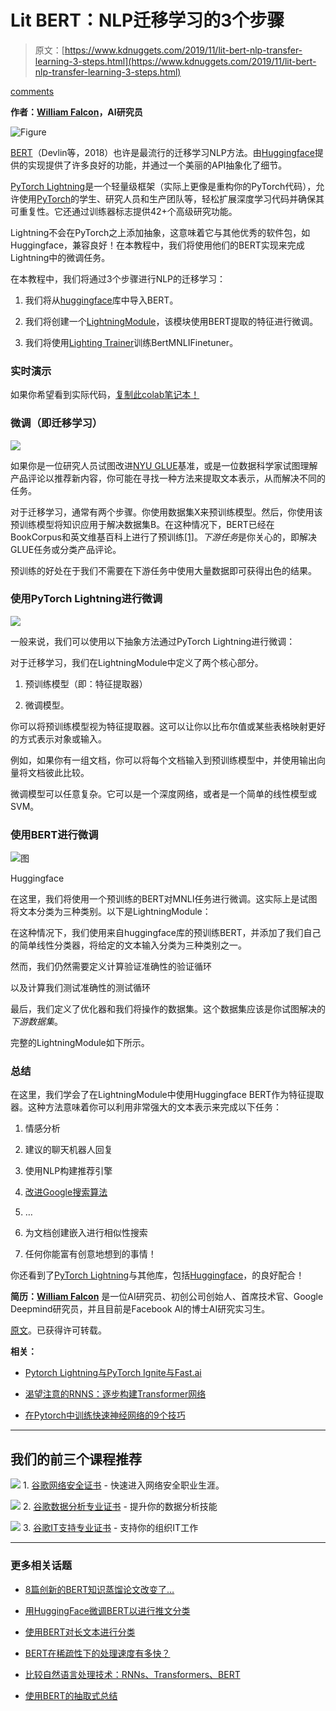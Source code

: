 # Lit BERT：NLP迁移学习的3个步骤

> 原文：[https://www.kdnuggets.com/2019/11/lit-bert-nlp-transfer-learning-3-steps.html](https://www.kdnuggets.com/2019/11/lit-bert-nlp-transfer-learning-3-steps.html)

[comments](#comments)

**作者：[William Falcon](https://www.linkedin.com/in/wfalcon/)，AI研究员**

![Figure](../Images/1d950559d97e64975792a40da35f8bc1.png)

[BERT](https://arxiv.org/pdf/1810.04805.pdf)（Devlin等，2018）也许是最流行的迁移学习NLP方法。由[Huggingface](https://github.com/huggingface/transformers)提供的实现提供了许多良好的功能，并通过一个美丽的API抽象化了细节。

[PyTorch Lightning](https://github.com/williamFalcon/pytorch-lightning)是一个轻量级框架（实际上更像是重构你的PyTorch代码），允许使用[PyTorch](https://pytorch.org/)的学生、研究人员和生产团队等，轻松扩展深度学习代码并确保其可重复性。它还通过训练器标志提供42+个高级研究功能。

Lightning不会在PyTorch之上添加抽象，这意味着它与其他优秀的软件包，如Huggingface，兼容良好！在本教程中，我们将使用他们的BERT实现来完成Lightning中的微调任务。

在本教程中，我们将通过3个步骤进行NLP的迁移学习：

1.  我们将从[huggingface](https://github.com/huggingface/transformers)库中导入BERT。

1.  我们将创建一个[LightningModule](https://pytorch-lightning.readthedocs.io/en/latest/LightningModule/RequiredTrainerInterface/)，该模块使用BERT提取的特征进行微调。

1.  我们将使用[Lighting Trainer](https://github.com/williamFalcon/pytorch-lightning)训练BertMNLIFinetuner。

### 实时演示

如果你希望看到实际代码，[复制此colab笔记本！](https://colab.research.google.com/drive/1DovlWenVCuXZ-EZT66wc3GVHZqREyblV)

### 微调（即迁移学习）

![](../Images/b02a8bd976da1d4c6433ae56b977e8ba.png)

如果你是一位研究人员试图改进[NYU GLUE](https://gluebenchmark.com/)基准，或是一位数据科学家试图理解产品评论以推荐新内容，你可能在寻找一种方法来提取文本表示，从而解决不同的任务。

对于迁移学习，通常有两个步骤。你使用数据集X来预训练模型。然后，你使用该预训练模型将知识应用于解决数据集B。在这种情况下，BERT已经在BookCorpus和英文维基百科上进行了预训练[[1]](https://arxiv.org/pdf/1810.04805.pdf)。*下游任务*是你关心的，即解决GLUE任务或分类产品评论。

预训练的好处在于我们不需要在下游任务中使用大量数据即可获得出色的结果。

### 使用PyTorch Lightning进行微调

![](../Images/9c69c33774c195f6c27f989c23b28fa0.png)

一般来说，我们可以使用以下抽象方法通过PyTorch Lightning进行微调：

对于迁移学习，我们在LightningModule中定义了两个核心部分。

1.  预训练模型（即：特征提取器）

1.  微调模型。

你可以将预训练模型视为特征提取器。这可以让你以比布尔值或某些表格映射更好的方式表示对象或输入。

例如，如果你有一组文档，你可以将每个文档输入到预训练模型中，并使用输出向量将文档彼此比较。

微调模型可以任意复杂。它可以是一个深度网络，或者是一个简单的线性模型或SVM。

### 使用BERT进行微调

![图](../Images/058fe3b161fc7527c47985b6ed22ae7a.png)

Huggingface

在这里，我们将使用一个预训练的BERT对MNLI任务进行微调。这实际上是试图将文本分类为三种类别。以下是LightningModule：

在这种情况下，我们使用来自huggingface库的预训练BERT，并添加了我们自己的简单线性分类器，将给定的文本输入分类为三种类别之一。

然而，我们仍然需要定义计算验证准确性的验证循环

以及计算我们测试准确性的测试循环

最后，我们定义了优化器和我们将操作的数据集。这个数据集应该是你试图解决的*下游数据集*。

完整的LightningModule如下所示。

### 总结

在这里，我们学会了在LightningModule中使用Huggingface BERT作为特征提取器。这种方法意味着你可以利用非常强大的文本表示来完成以下任务：

1.  情感分析

1.  建议的聊天机器人回复

1.  使用NLP构建推荐引擎

1.  [改进Google搜索算法](https://www.blog.google/products/search/search-language-understanding-bert/)

1.  …

1.  为文档创建嵌入进行相似性搜索

1.  任何你能富有创意地想到的事情！

你还看到了[PyTorch Lightning](https://github.com/williamFalcon/pytorch-lightning/)与其他库，包括[Huggingface](https://github.com/huggingface/transformers)，的良好配合！

**简历：[William Falcon](https://www.linkedin.com/in/wfalcon/)** 是一位AI研究员、初创公司创始人、首席技术官、Google Deepmind研究员，并且目前是Facebook AI的博士AI研究实习生。

[原文](https://towardsdatascience.com/lit-bert-nlp-transfer-learning-in-3-steps-272a866570db)。已获得许可转载。

**相关：**

+   [Pytorch Lightning与PyTorch Ignite与Fast.ai](/2019/08/pytorch-lightning-vs-pytorch-ignite-vs-fast-ai.html)

+   [渴望注意的RNNS：逐步构建Transformer网络](/2019/04/attention-craving-rnn-building-transformer-networks.html)

+   [在Pytorch中训练快速神经网络的9个技巧](/2019/08/9-tips-training-lightning-fast-neural-networks-pytorch.html)

* * *

## 我们的前三个课程推荐

![](../Images/0244c01ba9267c002ef39d4907e0b8fb.png) 1\. [谷歌网络安全证书](https://www.kdnuggets.com/google-cybersecurity) - 快速进入网络安全职业生涯。

![](../Images/e225c49c3c91745821c8c0368bf04711.png) 2\. [谷歌数据分析专业证书](https://www.kdnuggets.com/google-data-analytics) - 提升你的数据分析技能

![](../Images/0244c01ba9267c002ef39d4907e0b8fb.png) 3\. [谷歌IT支持专业证书](https://www.kdnuggets.com/google-itsupport) - 支持你的组织IT工作

* * *

### 更多相关话题

+   [8篇创新的BERT知识蒸馏论文改变了…](https://www.kdnuggets.com/2022/09/eight-innovative-bert-knowledge-distillation-papers-changed-nlp-landscape.html)

+   [用HuggingFace微调BERT以进行推文分类](https://www.kdnuggets.com/2022/01/finetuning-bert-tweets-classification-ft-hugging-face.html)

+   [使用BERT对长文本进行分类](https://www.kdnuggets.com/2022/02/classifying-long-text-documents-bert.html)

+   [BERT在稀疏性下的处理速度有多快？](https://www.kdnuggets.com/2022/04/fast-bert-go-sparsity.html)

+   [比较自然语言处理技术：RNNs、Transformers、BERT](https://www.kdnuggets.com/comparing-natural-language-processing-techniques-rnns-transformers-bert)

+   [使用BERT的抽取式总结](https://www.kdnuggets.com/extractive-summarization-with-llm-using-bert)
